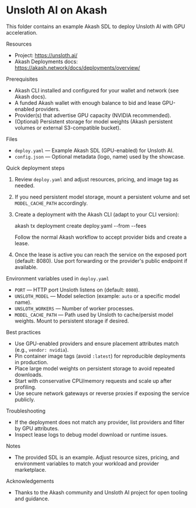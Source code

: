 # Unsloth AI on Akash

This folder contains an example Akash SDL to deploy Unsloth AI with GPU acceleration.

Resources
- Project: https://unsloth.ai/
- Akash Deployments docs: https://akash.network/docs/deployments/overview/

Prerequisites
- Akash CLI installed and configured for your wallet and network (see Akash docs).
- A funded Akash wallet with enough balance to bid and lease GPU-enabled providers.
- Provider(s) that advertise GPU capacity (NVIDIA recommended).
- (Optional) Persistent storage for model weights (Akash persistent volumes or external S3-compatible bucket).

Files
- `deploy.yaml` — Example Akash SDL (GPU-enabled) for Unsloth AI.
- `config.json` — Optional metadata (logo, name) used by the showcase.

Quick deployment steps
1. Review `deploy.yaml` and adjust resources, pricing, and image tag as needed.
2. If you need persistent model storage, mount a persistent volume and set `MODEL_CACHE_PATH` accordingly.
3. Create a deployment with the Akash CLI (adapt to your CLI version):

   akash tx deployment create deploy.yaml --from <WALLET> --fees <fees>

   Follow the normal Akash workflow to accept provider bids and create a lease.
4. Once the lease is active you can reach the service on the exposed port (default: 8080). Use port forwarding or the provider's public endpoint if available.

Environment variables used in `deploy.yaml`
- `PORT` — HTTP port Unsloth listens on (default: `8080`).
- `UNSLOTH_MODEL` — Model selection (example: `auto` or a specific model name).
- `UNSLOTH_WORKERS` — Number of worker processes.
- `MODEL_CACHE_PATH` — Path used by Unsloth to cache/persist model weights. Mount to persistent storage if desired.

Best practices
- Use GPU-enabled providers and ensure placement attributes match (e.g., `vendor: nvidia`).
- Pin container image tags (avoid `:latest`) for reproducible deployments in production.
- Place large model weights on persistent storage to avoid repeated downloads.
- Start with conservative CPU/memory requests and scale up after profiling.
- Use secure network gateways or reverse proxies if exposing the service publicly.

Troubleshooting
- If the deployment does not match any provider, list providers and filter by GPU attributes.
- Inspect lease logs to debug model download or runtime issues.

Notes
- The provided SDL is an example. Adjust resource sizes, pricing, and environment variables to match your workload and provider marketplace.

Acknowledgements
- Thanks to the Akash community and Unsloth AI project for open tooling and guidance.

